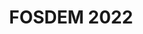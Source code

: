 ---
key: fosdem-2022
title: "FOSDEM 2022"
topic:
  - How to Manage OSS License Obligations and SBoM by SW360's New Features
id: fosdem-2022
format: talk
tags:
  - talk
speakers:
  - name: "Kouki Hama"
    affiliation: "Toshiba Corporation"
    about: "Kouki Hama is a researcher of software engineering in Toshiba Corporation. He researches open source compliance and these tools. He is also one of the members of OpenChain project Japan workgroup and one of the contributors for Eclipse SW360 projects."
    speakerimage: "/img/speakers/kouki-hama.png"
    address: "Nishinomiya, Hyogo, Japan"
    linkedin: "<https://www.linkedin.com/in/kouki-hama-841111187/>"
    github: "<https://github.com/KoukiHama>"
presentation:
  session_link: "<https://fosdem.org/2022/schedule/event/how_to_manage_oss_license_obligation_and_sbom_using_sw360_new_features/>"
  slides_link: "<https://fosdem.org/2022/schedule/event/how_to_manage_oss_license_obligation_and_sbom_using_sw360_new_features/attachments/slides/5198/export/events/attachments/how_to_manage_oss_license_obligation_and_sbom_using_sw360_new_features/slides/5198/fosdem_2022_hama.pdf>"
  video_link: "<https://video.fosdem.org/2022/D.dependency/how_to_manage_oss_license_obligation_and_sbom_using_sw360_new_features.webm>"
draft: false
description: |
  In this session, Kouki Hama from Toshiba Corporation discusses how SW360's new features help manage open-source software (OSS) license obligations and Software Bill of Materials (SBoM). The talk explores how these features improve compliance and transparency in the development and use of open-source software.
  - **Session Highlights**:
    - New SW360 features for managing OSS license obligations
    - Integration of SBoM with SW360
    - Practical case studies and implementations
  - For more details, visit the [official session page](https://fosdem.org/2022/schedule/event/how_to_manage_oss_license_obligation_and_sbom_using_sw360_new_features/).
---